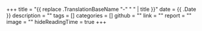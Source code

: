 +++
title = "{{ replace .TranslationBaseName "-" " " | title }}"
date = {{ .Date }}
description = ""
tags = []
categories = []
github = ""
link = ""
report = ""
image = ""
hideReadingTime = true
+++
